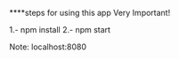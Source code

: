 ****steps for using this app  Very Important!

1.- npm install 
2.- npm start 

Note: localhost:8080